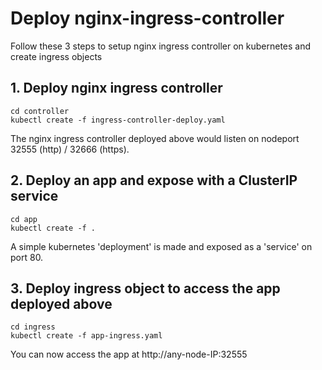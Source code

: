 # Deploy nginx-ingress-controller
Follow these 3 steps to setup nginx ingress controller on kubernetes and create ingress objects

## 1. Deploy nginx ingress controller

```
cd controller
kubectl create -f ingress-controller-deploy.yaml
```
The nginx ingress controller deployed above would listen on nodeport 32555 (http) / 32666 (https).

## 2. Deploy an app and expose with a ClusterIP service

```
cd app
kubectl create -f .
```
A simple kubernetes 'deployment' is made and exposed as a 'service' on port 80.

## 3. Deploy ingress object to access the app deployed above

```
cd ingress
kubectl create -f app-ingress.yaml
```

You can now access the app at http://any-node-IP:32555
